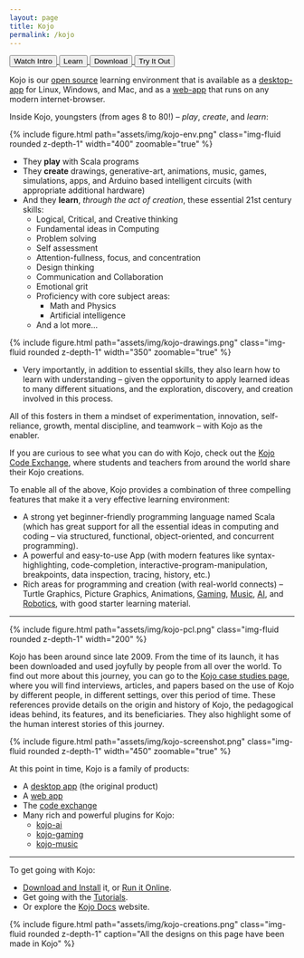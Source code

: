 ```yaml
---
layout: page
title: Kojo
permalink: /kojo
---
```


<div class="row ml-1 mb-4">
  <a href="https://vimeo.com/469464682">
    <button type="button" class="btn btn-primary btn-theme-bg">Watch Intro</button>
  </a>

  <a href="/kojo-ebooks">
    <button type="button" class="btn btn-primary btn-theme-bg">Learn</button>
  </a>

  <a href="/kojo-download">
    <button type="button" class="btn btn-primary btn-theme-bg">Download</button>
  </a>

  <a href="http://ikojo.in/sf/oR9PJ43/0">
    <button type="button" class="btn btn-primary btn-theme-bg">Try It Out</button>
  </a>
</div>

Kojo is our [open source](https://github.com/litan/kojo) learning environment that is available as a [desktop-app](/kojo-download) for Linux, Windows, and Mac, and as a [web-app](http://ikojo.in) that runs on any modern internet-browser.

Inside Kojo, youngsters (from ages 8 to 80!) – *play*, *create*, and *learn*:

<div class="float-right ml-3 mb-1">
  {% include figure.html path="assets/img/kojo-env.png" class="img-fluid rounded z-depth-1" width="400" zoomable="true" %}
</div>

* They **play** with Scala programs
* They **create** drawings, generative-art, animations, music, games, simulations, apps, and Arduino based intelligent circuits (with appropriate additional hardware)
* And they **learn**, *through the act of creation*, these essential 21st century skills:
  * Logical, Critical, and Creative thinking
  * Fundamental ideas in Computing
  * Problem solving
  * Self assessment
  * Attention-fullness, focus, and concentration
  * Design thinking
  * Communication and Collaboration
  * Emotional grit
  * Proficiency with core subject areas:
    * Math and Physics
    * Artificial intelligence
  * And a lot more...

<div class="float-right ml-3 mb-1">
  {% include figure.html path="assets/img/kojo-drawings.png" class="img-fluid rounded z-depth-1" width="350" zoomable="true" %}
</div>

* Very importantly, in addition to essential skills, they also learn how to learn with understanding – given the opportunity to apply learned ideas to many different situations, and the exploration, discovery, and creation involved in this process.

All of this fosters in them a mindset of experimentation, innovation, self-reliance, growth, mental discipline, and teamwork – with Kojo as the enabler.

If you are curious to see what you can do with Kojo, check out the [Kojo Code Exchange](https://codex.kogics.net/), where students and teachers from around the world share their Kojo creations.


To enable all of the above, Kojo provides a combination of three compelling features that make it a very effective learning environment:
* A strong yet beginner-friendly programming language named Scala (which has great support for all the essential ideas in computing and coding – via structured, functional, object-oriented, and concurrent programming).
* A powerful and easy-to-use App (with modern features like syntax-highlighting, code-completion, interactive-program-manipulation, breakpoints, data inspection, tracing, history, etc.)
* Rich areas for programming and creation (with real-world connects) – Turtle Graphics, Picture Graphics, Animations, [Gaming](https://github.com/litan/kojo-gaming), [Music](https://github.com/litan/kojo-music), [AI](https://github.com/litan/kojo-ai-3), and [Robotics](https://github.com/litan/kojo-arduino), with good starter learning material.

---

<div class="float-right ml-3 mb-1">
  {% include figure.html path="assets/img/kojo-pcl.png" class="img-fluid rounded z-depth-1" width="200" %}
</div>

Kojo has been around since late 2009. From the time of its launch, it has been downloaded and used joyfully by people from all over the world. To find out more about this journey, you can go to the [Kojo case studies page](https://docs.kogics.net/reference/kojo-case-studies.html), where you will find interviews, articles, and papers based on the use of Kojo by different people, in different settings, over this period of time. These references provide details on the origin and history of Kojo, the pedagogical ideas behind, its features, and its beneficiaries. They also highlight some of the human interest stories of this journey.

<div class="float-right ml-3 mb-1">
  {% include figure.html path="assets/img/kojo-screenshot.png" class="img-fluid rounded z-depth-1" width="450" zoomable="true" %}
</div>

At this point in time, Kojo is a family of products:

* A [desktop app](/kojo) (the original product)
* A [web app](http://ikojo.in)
* The [code exchange](https://codex.kogics.net)
* Many rich and powerful plugins for Kojo:
  * [kojo-ai](https://github.com/litan/kojo-ai-3)
  * [kojo-gaming](https://github.com/litan/kojo-gaming)
  * [kojo-music](https://github.com/litan/kojo-music)

---

To get going with Kojo:

* [Download and Install](/kojo-download) it, or [Run it Online](http://ikojo.in).
* Get going with the [Tutorials](https://docs.kogics.net/tutorials-index.html).
* Or explore the [Kojo Docs](http://docs.kogics.net/) website.

<div class="text-center m-4">
  {% include figure.html path="assets/img/kojo-creations.png" class="img-fluid rounded z-depth-1" caption="All the designs on this page have been made in Kojo" %}
</div>
